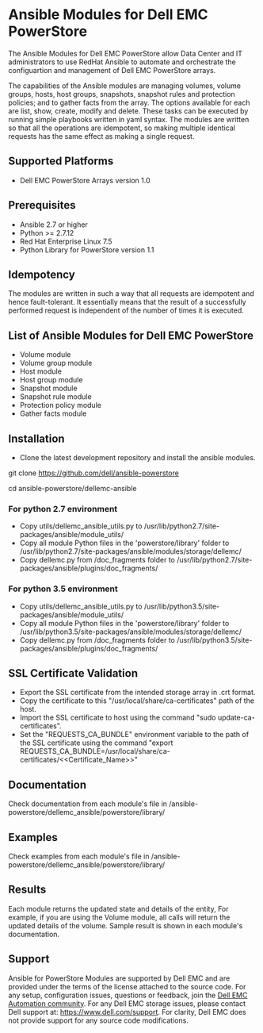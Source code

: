 # Ansible Modules for Dell EMC PowerStore

The Ansible Modules for Dell EMC PowerStore allow Data Center and IT administrators to use RedHat Ansible to automate and orchestrate the configuartion and management of Dell EMC PowerStore arrays.

The capabilities of the Ansible modules are managing volumes, volume groups, hosts, host groups, snapshots, snapshot rules and protection policies; and to gather facts from the array. The options available for each are list, show, create, modify and delete. These tasks can be executed by running simple playbooks written in yaml syntax. The modules are written so that all the operations are idempotent, so making multiple identical requests has the same effect as making a single request.

## Supported Platforms
  * Dell EMC PowerStore Arrays version 1.0

## Prerequisites
  * Ansible 2.7 or higher
  * Python >= 2.7.12
  * Red Hat Enterprise Linux 7.5
  * Python Library for PowerStore version 1.1

## Idempotency
The modules are written in such a way that all requests are idempotent and hence fault-tolerant. It essentially means that the result of a successfully performed request is independent of the number of times it is executed.

## List of Ansible Modules for Dell EMC PowerStore
  * Volume module
  * Volume group module
  * Host module
  * Host group module
  * Snapshot module
  * Snapshot rule module
  * Protection policy module
  * Gather facts module

## Installation

  * Clone the latest development repository and install the ansible modules. 
  
  git clone https://github.com/dell/ansible-powerstore

  cd ansible-powerstore/dellemc-ansible
  
### For python 2.7 environment
  * Copy utils/dellemc_ansible_utils.py to  /usr/lib/python2.7/site-packages/ansible/module_utils/ 
  * Copy all module Python files in the 'powerstore/library' folder to  /usr/lib/python2.7/site-packages/ansible/modules/storage/dellemc/
  * Copy dellemc.py from /doc_fragments folder to /usr/lib/python2.7/site-packages/ansible/plugins/doc_fragments/
### For python 3.5 environment
  * Copy utils/dellemc_ansible_utils.py to  /usr/lib/python3.5/site-packages/ansible/module_utils/
  * Copy all module Python files in the 'powerstore/library' folder to  /usr/lib/python3.5/site-packages/ansible/modules/storage/dellemc/
  * Copy dellemc.py from /doc_fragments folder to /usr/lib/python3.5/site-packages/ansible/plugins/doc_fragments/  


## SSL Certificate Validation
  * Export the SSL certificate from the intended storage array in .crt format.
  * Copy the certificate to this "/usr/local/share/ca-certificates" path of the host.
  * Import the SSL certificate to host using the command "sudo update-ca-certificates".
  * Set the "REQUESTS_CA_BUNDLE" environment variable to the path of the SSL certificate using the command "export REQUESTS_CA_BUNDLE=/usr/local/share/ca-certificates/<<Certificate_Name>>"

## Documentation
Check documentation from each module's file in /ansible-powerstore/dellemc_ansible/powerstore/library/

## Examples
Check examples from each module's file in /ansible-powerstore/dellemc_ansible/powerstore/library/

## Results
Each module returns the updated state and details of the entity, For example, if you are using the Volume module, all calls will return the updated details of the volume. Sample result is shown in each module's documentation.

## Support
Ansible for PowerStore Modules are supported by Dell EMC and are provided under the terms of the license attached to the source code.
For any setup, configuration issues, questions or feedback, join the [Dell EMC Automation community](https://www.dell.com/community/Automation/bd-p/Automation).
For any Dell EMC storage issues, please contact Dell support at: https://www.dell.com/support.
For clarity, Dell EMC does not provide support for any source code modifications.

